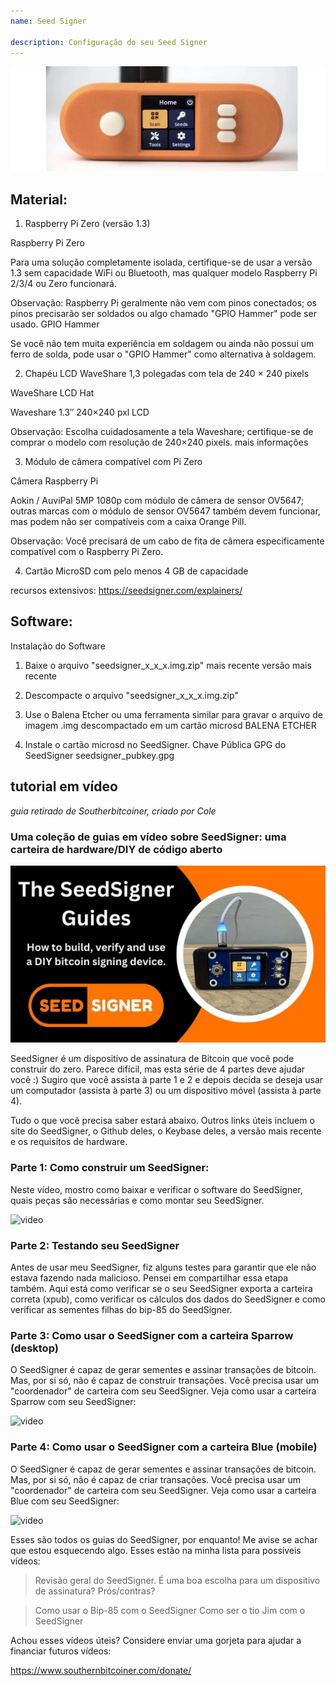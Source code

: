 ```yaml
---
name: Seed Signer

description: Configuração do seu Seed Signer
---
```


![capa](assets/cover.webp)

## Material:

1. Raspberry Pi Zero (versão 1.3)

Raspberry Pi Zero

Para uma solução completamente isolada, certifique-se de usar a versão 1.3 sem capacidade WiFi ou Bluetooth, mas qualquer modelo Raspberry Pi 2/3/4 ou Zero funcionará.

Observação: Raspberry Pi geralmente não vem com pinos conectados; os pinos precisarão ser soldados ou algo chamado "GPIO Hammer" pode ser usado.
GPIO Hammer

Se você não tem muita experiência em soldagem ou ainda não possui um ferro de solda, pode usar o "GPIO Hammer" como alternativa à soldagem.

2. Chapéu LCD WaveShare 1,3 polegadas com tela de 240 × 240 pixels

WaveShare LCD Hat

Waveshare 1.3″ 240×240 pxl LCD

Observação: Escolha cuidadosamente a tela Waveshare; certifique-se de comprar o modelo com resolução de 240×240 pixels.
mais informações

3. Módulo de câmera compatível com Pi Zero

Câmera Raspberry Pi

Aokin / AuviPal 5MP 1080p com módulo de câmera de sensor OV5647; outras marcas com o módulo de sensor OV5647 também devem funcionar, mas podem não ser compatíveis com a caixa Orange Pill.

Observação: Você precisará de um cabo de fita de câmera especificamente compatível com o Raspberry Pi Zero.

4. Cartão MicroSD com pelo menos 4 GB de capacidade

recursos extensivos: https://seedsigner.com/explainers/

## Software:

Instalação do Software

1. Baixe o arquivo "seedsigner_x_x_x.img.zip" mais recente
   versão mais recente

2. Descompacte o arquivo "seedsigner_x_x_x.img.zip"

3. Use o Balena Etcher ou uma ferramenta similar para gravar o arquivo de imagem .img descompactado em um cartão microsd
   BALENA ETCHER

4. Instale o cartão microsd no SeedSigner.
   Chave Pública GPG do SeedSigner
   seedsigner_pubkey.gpg

## tutorial em vídeo

_guia retirado de Southerbitcoiner, criado por Cole_

### Uma coleção de guias em vídeo sobre SeedSigner: uma carteira de hardware/DIY de código aberto

![imagem](assets/1.webp)

SeedSigner é um dispositivo de assinatura de Bitcoin que você pode construir do zero. Parece difícil, mas esta série de 4 partes deve ajudar você :) Sugiro que você assista à parte 1 e 2 e depois decida se deseja usar um computador (assista à parte 3) ou um dispositivo móvel (assista à parte 4).

Tudo o que você precisa saber estará abaixo. Outros links úteis incluem o site do SeedSigner, o Github deles, o Keybase deles, a versão mais recente e os requisitos de hardware.

### Parte 1: Como construir um SeedSigner:

Neste vídeo, mostro como baixar e verificar o software do SeedSigner, quais peças são necessárias e como montar seu SeedSigner.

![video](https://youtu.be/mGmNKYOXtxY)

### Parte 2: Testando seu SeedSigner

Antes de usar meu SeedSigner, fiz alguns testes para garantir que ele não estava fazendo nada malicioso. Pensei em compartilhar essa etapa também. Aqui está como verificar se o seu SeedSigner exporta a carteira correta (xpub), como verificar os cálculos dos dados do SeedSigner e como verificar as sementes filhas do bip-85 do SeedSigner.

### Parte 3: Como usar o SeedSigner com a carteira Sparrow (desktop)

O SeedSigner é capaz de gerar sementes e assinar transações de bitcoin. Mas, por si só, não é capaz de construir transações. Você precisa usar um "coordenador" de carteira com seu SeedSigner. Veja como usar a carteira Sparrow com seu SeedSigner:

![video](https://youtu.be/IQb8dh-VTOg)

### Parte 4: Como usar o SeedSigner com a carteira Blue (mobile)

O SeedSigner é capaz de gerar sementes e assinar transações de bitcoin. Mas, por si só, não é capaz de criar transações. Você precisa usar um "coordenador" de carteira com seu SeedSigner. Veja como usar a carteira Blue com seu SeedSigner:

![video](https://youtu.be/x0Ee35Ct0r4)

Esses são todos os guias do SeedSigner, por enquanto! Me avise se achar que estou esquecendo algo. Esses estão na minha lista para possíveis vídeos:

> Revisão geral do SeedSigner. É uma boa escolha para um dispositivo de assinatura? Prós/contras?

> Como usar o Bip-85 com o SeedSigner
> Como ser o tio Jim com o SeedSigner

Achou esses vídeos úteis? Considere enviar uma gorjeta para ajudar a financiar futuros vídeos:

https://www.southernbitcoiner.com/donate/
